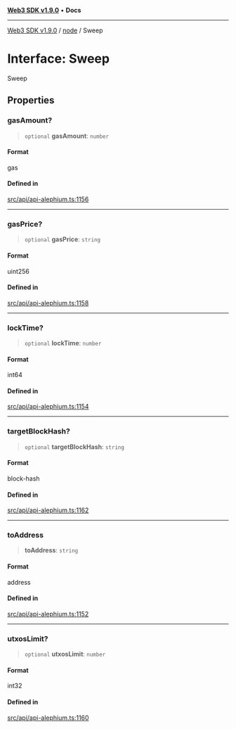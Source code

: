 [**Web3 SDK v1.9.0**](../../../README.md) • **Docs**

***

[Web3 SDK v1.9.0](../../../globals.md) / [node](../README.md) / Sweep

# Interface: Sweep

Sweep

## Properties

### gasAmount?

> `optional` **gasAmount**: `number`

#### Format

gas

#### Defined in

[src/api/api-alephium.ts:1156](https://github.com/Mystic-Nayy/alephium-web3/blob/c1afd789a197ce5fe21f08c2965942090157c33d/packages/web3/src/api/api-alephium.ts#L1156)

***

### gasPrice?

> `optional` **gasPrice**: `string`

#### Format

uint256

#### Defined in

[src/api/api-alephium.ts:1158](https://github.com/Mystic-Nayy/alephium-web3/blob/c1afd789a197ce5fe21f08c2965942090157c33d/packages/web3/src/api/api-alephium.ts#L1158)

***

### lockTime?

> `optional` **lockTime**: `number`

#### Format

int64

#### Defined in

[src/api/api-alephium.ts:1154](https://github.com/Mystic-Nayy/alephium-web3/blob/c1afd789a197ce5fe21f08c2965942090157c33d/packages/web3/src/api/api-alephium.ts#L1154)

***

### targetBlockHash?

> `optional` **targetBlockHash**: `string`

#### Format

block-hash

#### Defined in

[src/api/api-alephium.ts:1162](https://github.com/Mystic-Nayy/alephium-web3/blob/c1afd789a197ce5fe21f08c2965942090157c33d/packages/web3/src/api/api-alephium.ts#L1162)

***

### toAddress

> **toAddress**: `string`

#### Format

address

#### Defined in

[src/api/api-alephium.ts:1152](https://github.com/Mystic-Nayy/alephium-web3/blob/c1afd789a197ce5fe21f08c2965942090157c33d/packages/web3/src/api/api-alephium.ts#L1152)

***

### utxosLimit?

> `optional` **utxosLimit**: `number`

#### Format

int32

#### Defined in

[src/api/api-alephium.ts:1160](https://github.com/Mystic-Nayy/alephium-web3/blob/c1afd789a197ce5fe21f08c2965942090157c33d/packages/web3/src/api/api-alephium.ts#L1160)
